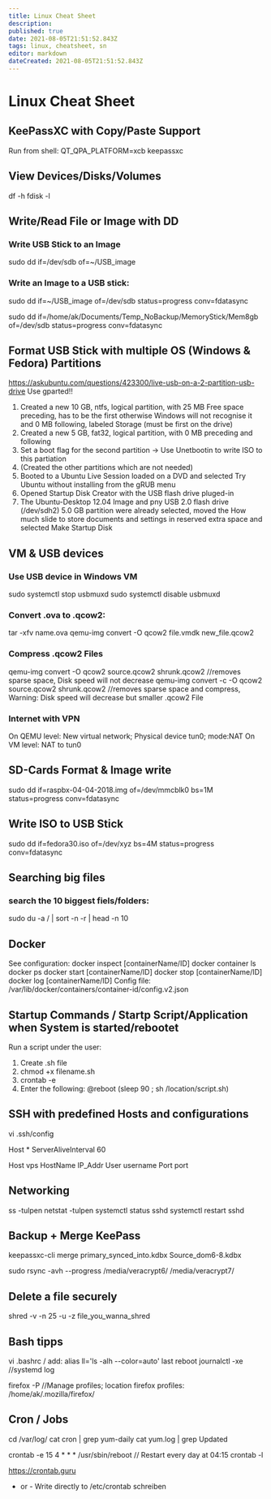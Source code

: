 ```yaml
---
title: Linux Cheat Sheet
description: 
published: true
date: 2021-08-05T21:51:52.843Z
tags: linux, cheatsheet, sn
editor: markdown
dateCreated: 2021-08-05T21:51:52.843Z
---
```


# Linux Cheat Sheet
## KeePassXC with Copy/Paste Support
Run from shell: QT_QPA_PLATFORM=xcb keepassxc

## View Devices/Disks/Volumes

df -h
fdisk -l


## Write/Read File or Image with DD

### Write USB Stick to an Image 
sudo dd if=/dev/sdb of=~/USB_image

### Write an Image to a USB stick: 
sudo dd if=~/USB_image of=/dev/sdb status=progress conv=fdatasync

sudo dd if=/home/ak/Documents/Temp_NoBackup/MemoryStick/Mem8gb of=/dev/sdb status=progress conv=fdatasync

## Format USB Stick with multiple OS (Windows & Fedora) Partitions

https://askubuntu.com/questions/423300/live-usb-on-a-2-partition-usb-drive
Use gparted!!


 1. Created a new 10 GB, ntfs, logical partition, with 25 MB Free space preceding, has to be the first otherwise Windows will not recognise it
    and 0 MB following, labeled Storage (must be first on the drive)
 2. Created a new 5 GB, fat32, logical partition, with 0 MB preceding and following
 3. Set a boot flag for the second partition -> Use Unetbootin to write ISO to this partiation
 4. (Created the other partitions which are not needed)
 5. Booted to a Ubuntu Live Session loaded on a DVD and selected Try Ubuntu 
    without installing from the gRUB menu
 6. Opened Startup Disk Creator with the USB flash drive pluged-in
 7. The Ubuntu-Desktop 12.04 Image and pny USB 2.0 flash drive (/dev/sdh2) 5.0 GB 
    partition were already selected, moved the How much slide to store documents 
    and settings in reserved extra space and selected Make Startup Disk


## VM & USB devices

### Use USB device in Windows VM
sudo systemctl stop usbmuxd
sudo systemctl disable usbmuxd

### Convert .ova to .qcow2:
tar -xfv name.ova
qemu-img convert -O qcow2 file.vmdk new_file.qcow2

### Compress .qcow2 Files
qemu-img convert -O qcow2 source.qcow2 shrunk.qcow2     //removes sparse space, Disk speed will not decrease
qemu-img convert -c -O qcow2 source.qcow2 shrunk.qcow2  //removes sparse space and compress, Warning: Disk speed will decrease but smaller .qcow2 File

### Internet with VPN
On QEMU level: New virtual network; Physical device tun0; mode:NAT
On VM level: NAT to tun0

## SD-Cards Format & Image write

sudo dd if=raspbx-04-04-2018.img of=/dev/mmcblk0 bs=1M status=progress conv=fdatasync

## Write ISO to USB Stick

sudo dd if=fedora30.iso of=/dev/xyz bs=4M status=progress conv=fdatasync


## Searching big files

### search the 10 biggest fiels/folders: 
sudo du -a / | sort -n -r | head -n 10

## Docker

See configuration: 
docker inspect [containerName/ID]
docker container ls
docker ps
docker start [containerName/ID]
docker stop [containerName/ID]
docker log [containerName/ID]
Config file:
/var/lib/docker/containers/container-id/config.v2.json 



## Startup Commands / Startp Script/Application when System is started/rebootet

Run a script under the user:
1. Create .sh file
2. chmod +x filename.sh
3. crontab -e
4. Enter the following: @reboot (sleep 90 ; sh /location/script.sh)


## SSH with predefined Hosts and configurations

vi .ssh/config

Host *
 ServerAliveInterval 60

Host vps
 HostName IP_Addr
 User username
 Port port

## Networking

ss -tulpen
netstat -tulpen
systemctl status sshd
systemctl restart sshd


## Backup + Merge KeePass

keepassxc-cli merge primary_synced_into.kdbx Source_dom6-8.kdbx

sudo rsync -avh --progress /media/veracrypt6/ /media/veracrypt7/


## Delete a file securely

shred -v -n 25 -u -z file_you_wanna_shred


## Bash tipps

vi .bashrc / add: alias ll='ls -alh --color=auto'
last reboot
journalctl -xe  //systemd log

firefox -P   //Manage profiles; location firefox profiles: /home/ak/.mozilla/firefox/


## Cron / Jobs

cd /var/log/
cat cron | grep yum-daily
cat yum.log | grep Updated

crontab -e
15 4 * * * /usr/sbin/reboot   // Restart every day at 04:15
crontab -l

https://crontab.guru
- or - 
Write directly to /etc/crontab schreiben